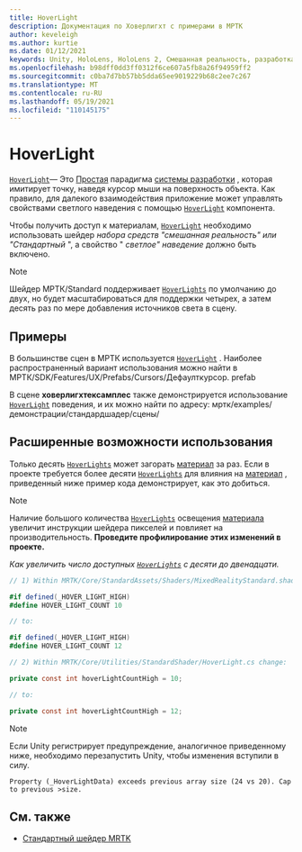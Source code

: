 ```yaml
---
title: HoverLight
description: Документация по Ховерлигхт с примерами в МРТК
author: keveleigh
ms.author: kurtie
ms.date: 01/12/2021
keywords: Unity, HoloLens, HoloLens 2, Смешанная реальность, разработка, МРТК, светлое наведение,
ms.openlocfilehash: b98dff0dd3ff0312f6ce607a5fb8a26f94959ff2
ms.sourcegitcommit: c0ba7d7bb57bb5dda65ee9019229b68c2ee7c267
ms.translationtype: MT
ms.contentlocale: ru-RU
ms.lasthandoff: 05/19/2021
ms.locfileid: "110145175"
---
```

# <a name="hover-light"></a>HoverLight

[`HoverLight`](xref:Microsoft.MixedReality.Toolkit.Utilities.HoverLight)— Это [Простая](https://docs.unity3d.com/Manual/Lighting.html) парадигма [системы разработки](https://www.microsoft.com/design/fluent/) , которая имитирует точку, наведя курсор мыши на поверхность объекта. Как правило, для далекого взаимодействия приложение может управлять свойствами светлого наведения с помощью [`HoverLight`](xref:Microsoft.MixedReality.Toolkit.Utilities.HoverLight) компонента.

Чтобы получить доступ к материалам, [`HoverLight`](xref:Microsoft.MixedReality.Toolkit.Utilities.HoverLight) необходимо использовать шейдер *набора средств "смешанная реальность" или "Стандартный* ", а свойство " *светлое" наведение* должно быть включено.

> [!Note]
> Шейдер МРТК/Standard поддерживает [`HoverLights`](xref:Microsoft.MixedReality.Toolkit.Utilities.HoverLight) по умолчанию до двух, но будет масштабироваться для поддержки четырех, а затем десять раз по мере добавления источников света в сцену.

## <a name="examples"></a>Примеры

В большинстве сцен в МРТК используется [`HoverLight`](xref:Microsoft.MixedReality.Toolkit.Utilities.HoverLight) . Наиболее распространенный вариант использования можно найти в МРТК/SDK/Features/UX/Prefabs/Cursors/Дефаулткурсор. prefab

В сцене **ховерлигхтексамплес** также демонстрируется использование [`HoverLight`](xref:Microsoft.MixedReality.Toolkit.Utilities.HoverLight) поведения, и их можно найти по адресу: мртк/examples/демонстрации/стандардшадер/сцены/

## <a name="advanced-usage"></a>Расширенные возможности использования

Только десять [`HoverLights`](xref:Microsoft.MixedReality.Toolkit.Utilities.HoverLight) может загорать [материал](https://docs.unity3d.com/ScriptReference/Material.html) за раз. Если в проекте требуется более десяти [`HoverLights`](xref:Microsoft.MixedReality.Toolkit.Utilities.HoverLight) для влияния на [материал](https://docs.unity3d.com/ScriptReference/Material.html) , приведенный ниже пример кода демонстрирует, как это добиться.

> [!Note]
> Наличие большого количества [`HoverLights`](xref:Microsoft.MixedReality.Toolkit.Utilities.HoverLight) освещения [материала](https://docs.unity3d.com/ScriptReference/Material.html) увеличит инструкции шейдера пикселей и повлияет на производительность. **Проведите профилирование этих изменений в проекте.**

*Как увеличить число доступных [`HoverLights`](xref:Microsoft.MixedReality.Toolkit.Utilities.HoverLight) с десяти до двенадцати.*

```C#
// 1) Within MRTK/Core/StandardAssets/Shaders/MixedRealityStandard.shader change:

#if defined(_HOVER_LIGHT_HIGH)
#define HOVER_LIGHT_COUNT 10

// to:

#if defined(_HOVER_LIGHT_HIGH)
#define HOVER_LIGHT_COUNT 12

// 2) Within MRTK/Core/Utilities/StandardShader/HoverLight.cs change:

private const int hoverLightCountHigh = 10;

// to:

private const int hoverLightCountHigh = 12;
```

> [!NOTE]
> Если Unity регистрирует предупреждение, аналогичное приведенному ниже, необходимо перезапустить Unity, чтобы изменения вступили в силу.
>
> `Property (_HoverLightData) exceeds previous array size (24 vs 20). Cap to previous >size.`

## <a name="see-also"></a>См. также

* [Стандартный шейдер MRTK](mrtk-standard-shader.md)
